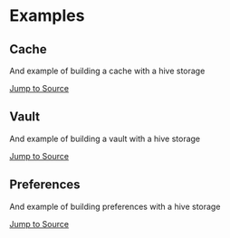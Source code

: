 # Examples

## Cache

And example of building a cache with a hive storage

[Jump to Source](https://github.com/ivoleitao/stash/blob/develop/packages/stash_hive/example/cache)

## Vault

And example of building a vault with a hive storage

[Jump to Source](https://github.com/ivoleitao/stash/blob/develop/packages/stash_hive/example/vault)

## Preferences

And example of building preferences with a hive storage

[Jump to Source](https://github.com/ivoleitao/stash/blob/develop/packages/stash_hive/example/preferences)
